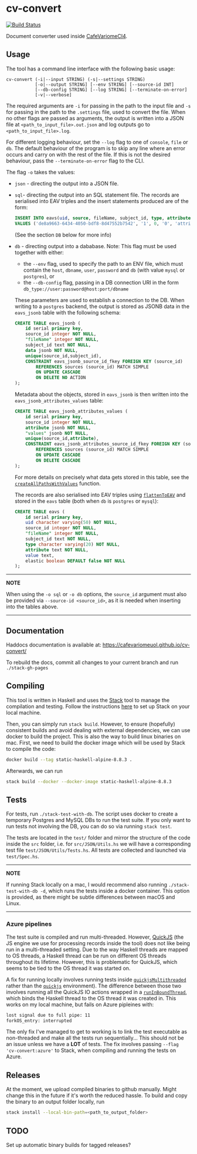 # cv-convert
[![Build Status](https://dev.azure.com/sb911/cv-convert-haskell/_apis/build/status/CafeVariomeUoL.cv-convert?branchName=master)](https://dev.azure.com/sb911/cv-convert-haskell/_build/latest?definitionId=1&branchName=master)

Document converter used inside [CafeVariomeCI4](https://github.com/CafeVariomeUoL/CafeVariomeCI4). 


## Usage

The tool has a command line interface with the following basic usage:

```
cv-convert (-i|--input STRING) (-s|--settings STRING) 
           [-o|--output STRING] [--env STRING] [--source-id INT] 
           [--db-config STRING] [--log STRING] [--terminate-on-error] 
           [-v|--verbose]
```

The required arguments are `-i` for passing in the path to the input file and `-s` for passing in the path to
the `.settings` file, used to convert the file. When no other flags are passed as arguments, the output is written
into a JSON file at `<path_to_input_file>.out.json` and log outputs go to `<path_to_input_file>.log`.

For different logging behaviour, set the `--log` flag to one of `console`, `file` or `db`. The default behaviour of the program is to skip any line where an error occurs and carry on with the rest of the file. If this is not the desired behaviour, pass the `--terminate-on-error` flag to the CLI.

The flag `-o` takes the values:

- `json` - directing the output into a JSON file.
- `sql`- directing the output into an SQL statement file. The records are serialised into EAV triples and the insert statements produced are of the form:
    ```sql
    INSERT INTO eavs(uid, source, fileName, subject_id, type, attribute, value, elastic) 
    VALUES ('de8a9663-6434-4050-bdf8-8d47552b7542', '1', 0, '0', 'attribute', 'subject_id', '0', 0);
    ```
    (See the section `DB` below for more info)
- `db` - directing output into a dababase. Note: This flag must be used together with either:
    *   the `--env` flag, used to specify the path to an ENV file, which must contain the `host`, `dbname`, `user`, `password` and `db` (with value `mysql` or `postgres`), or
    *   the `--db-config` flag, passing in a DB connection URI in the form `db_type://user:password@host:port/dbname`
    
    These parameters are used to establish a connection to the DB. When writing to a `postgres` backend, the output is stored as
    JSONB data in the `eavs_jsonb` table with the following schema:

    ```sql
    CREATE TABLE eavs_jsonb (
        id serial primary key,
        source_id integer NOT NULL,
        "fileName" integer NOT NULL,
        subject_id text NOT NULL,
        data jsonb NOT NULL,
        unique(source_id,subject_id),
        CONSTRAINT eavs_jsonb_source_id_fkey FOREIGN KEY (source_id)
            REFERENCES sources (source_id) MATCH SIMPLE
            ON UPDATE CASCADE
            ON DELETE NO ACTION
    );
    ```

    Metadata about the objects, stored in `eavs_jsonb` is then written into the `eavs_jsonb_attributes_values` table:

    ```sql
    CREATE TABLE eavs_jsonb_attributes_values (
        id serial primary key,
        source_id integer NOT NULL,
        attribute jsonb NOT NULL,
        "values" jsonb NOT NULL,
        unique(source_id,attribute),
        CONSTRAINT eavs_jsonb_attributes_source_id_fkey FOREIGN KEY (source_id)
            REFERENCES sources (source_id) MATCH SIMPLE
            ON UPDATE CASCADE
            ON DELETE CASCADE
    );
    ```

    For more details on precisely what data gets stored in this table, see the [`createAllPathsWithValues`](https://cafevariomeuol.github.io/cv-convert/JSON-Utils.html#v:createAllPathsWithValues)
    function.

    The records are also serialised into EAV triples using [`flattenToEAV`](https://cafevariomeuol.github.io/cv-convert/JSON-Utils.html#v:flattenToEAV) and stored in the `eavs` table (both when `db` is `postgres` or `mysql`):

    ```sql
    CREATE TABLE eavs (
        id serial primary key,
        uid character varying(50) NOT NULL,
        source_id integer NOT NULL,
        "fileName" integer NOT NULL,
        subject_id text NOT NULL,
        type character varying(20) NOT NULL,
        attribute text NOT NULL,
        value text,
        elastic boolean DEFAULT false NOT NULL
    );
    ```

---
**NOTE**

When using the `-o sql` or `-o db` options, the `source_id` argument must also be provided via `--source-id <source_id>`, as it is needed when inserting into the tables above.

---

## Documentation
Haddocs documentation is available at: https://cafevariomeuol.github.io/cv-convert/

To rebuild the docs, commit all changes to your current branch and run `./stack-gh-pages` 


## Compiling

This tool is written in Haskell and uses the [Stack](https://docs.haskellstack.org/en/stable/README/) tool to manage the compilation and testing. 
Follow the instructions [here](https://docs.haskellstack.org/en/stable/install_and_upgrade/) to set up Stack on your local machine.

Then, you can simply run `stack build`. However, to ensure (hopefully) consistent builds and avoid dealing with external dependencies,
we can use docker to build the project. This is also the way to build linux binaries on mac. 
First, we need to build the docker image which will be used by Stack to compile the code:

```bash
docker build --tag static-haskell-alpine-8.8.3 .
```

Afterwards, we can run

```bash
stack build --docker --docker-image static-haskell-alpine-8.8.3
```

## Tests

For tests, run `./stack-test-with-db`. The script uses docker to create a temporary Postgres and MySQL DBs to run the test suite. 
If you only want to run tests not involving the DB, you can do so via running `stack test`.

The tests are located in the `test/` folder and mirror the structure of the code inside the `src` folder, i.e.
for `src/JSON/Utils.hs` we will have a corresponding test file `test/JSON/Utils/Tests.hs`. All tests are collected and launched via `test/Spec.hs`.


---
**NOTE**

If running Stack locally on a mac, I would recommend also running `./stack-test-with-db -d`, which runs the tests inside a docker container. This option is provided, as there might be subtle differences between macOS and Linux.

---

### Azure pipelines

The test suite is compiled and run multi-threaded. However, [QuickJS](https://bellard.org/quickjs/) (the JS engine we use for processing records inside the tool) does not like 
being run in a multi-threaded setting. Due to the way Haskell threads are mapped to OS threads, a Haskell thread can be run on different OS threads throughout its lifetime. 
However, this is problematic for QuickJS, which seems to be tied to the OS thread it was started on.

A fix for running locally involves running tests inside [`quickjsMultithreaded`](https://hackage.haskell.org/package/quickjs-hs-0.1.2.1/docs/Quickjs.html#t:quickjsMultithreaded) rather than the 
[`quickjs`](https://hackage.haskell.org/package/quickjs-hs-0.1.2.1/docs/Quickjs.html#t:quickjs) environment). 
The difference between those two involves running all the QuickJS IO actions wrapped in a [`runInBoundThread`](https://hackage.haskell.org/package/base-4.14.0.0/docs/Control-Concurrent.html#v:runInBoundThread), 
which binds the Haskell thread to the OS thread it was created in. This works on my local machine, but fails on Azure pipleines with:

```bash
lost signal due to full pipe: 11
forkOS_entry: interrupted
```

The only fix I've managed to get to working is to link the test executable as non-threaded and make all the tests run sequentially... 
This should not be an issue unless we have a **LOT** of tests. The fix involves passing `--flag 'cv-convert:azure'` to Stack, when compiling and running the tests on Azure.

## Releases

At the moment, we upload compiled binaries to github manually. Might change this in the future if it's worth the reduced hassle. To build and copy the binary to an output folder locally, run

```bash
stack install --local-bin-path=<path_to_output_folder>
```

## TODO

Set up automatic binary builds for tagged releases?
